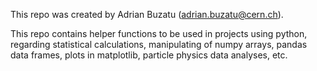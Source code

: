 This repo was created by Adrian Buzatu (adrian.buzatu@cern.ch).

This repo contains helper functions to be used in projects using python, regarding statistical calculations, manipulating of numpy arrays, pandas data frames, plots in matplotlib, particle physics data analyses, etc.